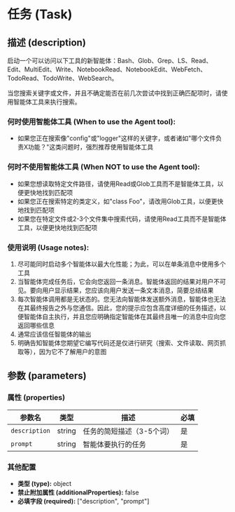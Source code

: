 # 任务 (Task)

## 描述 (description)
启动一个可以访问以下工具的新智能体：Bash、Glob、Grep、LS、Read、Edit、MultiEdit、Write、NotebookRead、NotebookEdit、WebFetch、TodoRead、TodoWrite、WebSearch。

当您搜索关键字或文件，并且不确定能否在前几次尝试中找到正确匹配项时，请使用智能体工具来执行搜索。

### 何时使用智能体工具 (When to use the Agent tool):
- 如果您正在搜索像"config"或"logger"这样的关键字，或者诸如"哪个文件负责X功能？"这类问题时，强烈推荐使用智能体工具

### 何时不使用智能体工具 (When NOT to use the Agent tool):
- 如果您想读取特定文件路径，请使用Read或Glob工具而不是智能体工具，以便更快地找到匹配项
- 如果您正在搜索特定的类定义，如"class Foo"，请改用Glob工具，以便更快地找到匹配项
- 如果您在特定文件或2-3个文件集中搜索代码，请使用Read工具而不是智能体工具，以便更快地找到匹配项

### 使用说明 (Usage notes):
1. 尽可能同时启动多个智能体以最大化性能；为此，可以在单条消息中使用多个工具
2. 当智能体完成任务后，它会向您返回一条消息。智能体返回的结果对用户不可见。要向用户显示结果，您应该向用户发送一条文本消息，简要总结结果
3. 每次智能体调用都是无状态的。您无法向智能体发送额外消息，智能体也无法在其最终报告之外与您通信。因此，您的提示应包含高度详细的任务描述，以便智能体自主执行，并且您应明确指定智能体在其最终且唯一的消息中应向您返回哪些信息
4. 通常应该信任智能体的输出
5. 明确告知智能体您期望它编写代码还是仅进行研究（搜索、文件读取、网页抓取等），因为它不了解用户的意图

## 参数 (parameters)

### 属性 (properties)
| 参数名 | 类型 | 描述 | 必填 |
|--------|------|------|------|
| `description` | string | 任务的简短描述（3-5个词） | 是 |
| `prompt` | string | 智能体要执行的任务 | 是 |

### 其他配置
- **类型 (type):** object
- **禁止附加属性 (additionalProperties):** false
- **必填字段 (required):** ["description", "prompt"]